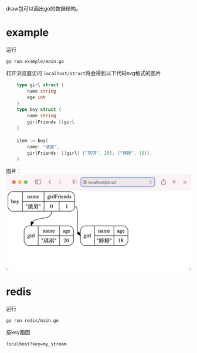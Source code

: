draw包可以画出go的数据结构。
# example
运行
```shell script
go run example/main.go
```
打开浏览器访问 ```localhost/struct```将会得到以下代码svg格式的图片
```go
	type girl struct {
		name string
		age int
	}
	type boy struct {
		name string
		girlFriends []girl
	}

	item := boy{
		name: "渣男",
		girlFriends: []girl{ {"琪琪", 20}, {"婷婷", 18}},
	}
```
图片：
![](example/draw.png)

# redis
运行
```shell script
go run redis/main.go
```
按key画图
```shell script
localhost?key=my_stream
```
